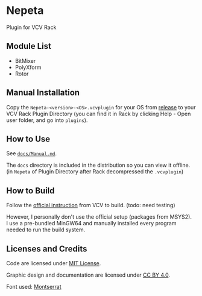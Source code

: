 # Nepeta

Plugin for VCV Rack

## Module List

- BitMixer
- PolyXform
- Rotor

## Manual Installation

Copy the `Nepeta-<version>-<OS>.vcvplugin` for your OS from [release](https://github.com/Letheward/Nepeta/releases) to your VCV Rack Plugin Directory (you can find it in Rack by clicking Help - Open user folder, and go into `plugins`).

## How to Use

See [`docs/Manual.md`](docs/Manual.md).

The `docs` directory is included in the distribution so you can view it offline.   
(in `Nepeta` of Plugin Directory after Rack decompressed the `.vcvplugin`)

## How to Build

Follow the [official instruction](https://vcvrack.com/manual/PluginDevelopmentTutorial) from VCV to build. (todo: need testing) 

However, I personally don't use the official setup (packages from MSYS2).  
I use a pre-bundled MinGW64 and manually installed every program needed to run the build system.

## Licenses and Credits

Code are licensed under [MIT License](https://opensource.org/licenses/MIT).  

Graphic design and documentation are licensed under [CC BY 4.0](https://creativecommons.org/licenses/by/4.0/).  

Font used: [Montserrat](https://github.com/JulietaUla/Montserrat)

